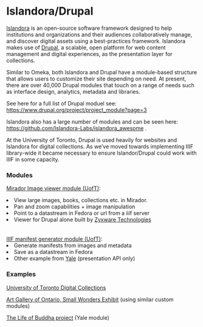 # Islandora/Drupal 

<a href="https://islandora.ca/ ">Islandora</a> is an open-source software framework designed to help institutions and organizations and their audiences collaboratively manage, and discover digital assets using a best-practices framework. Islandora makes use of <a href="https://www.drupal.org/">Drupal</a>, a scalable, open platform for web content management and digital experiences, as the presentation layer for collections.

Similar to Omeka, both Islandora and Drupal have a module-based structure that allows users to customize their site depending on need. At present, there are over 40,000 Drupal modules that touch on a range of needs such as interface design, analytics, metadata and libraries. 

See here for a full list of Drupal moduel see: https://www.drupal.org/project/project_module?page=3 

Islandora also has a large number of modules and can be seen here: https://github.com/Islandora-Labs/islandora_awesome .


At the University of Toronto, Drupal is used heavily for websites and Islandora for digital collections. As we’ve moved towards implementing IIIF library-wide it became necessary to ensure Islandor/Drupal could work with IIIF in some capacity. 

### Modules 
<a href="https://github.com/utlib/islandora_mirador_bookreader/tree/italian-paleography">Mirador Image viewer module (UofT)</a>: 
<li>View large images, books, collections etc. in  Mirador. </li> 
<li> Pan and zoom capabilities + image manipulation</li> 
<li>Point to a datastream in Fedora or url from a iiif server</li>
<li> Viewer for Drupal alone built by <a href="https://www.drupal.org/project/mirador">Zyxware Technologies</a> </li>
<br></br>
<a href="https://github.com/utlib/islandora_sc_manifest/tree/italian-paleography ">IIIF manifest generator module (UofT)</a>:
<li>Generate manifests from images and metadata</li>
<li> Save as a datastream in Fedora</li>
<li>Other example from <a href="https://github.com/yale-web-technologies/IIIF-Manifest-Generator ">Yale</a> (presentation API only)</li>
 
### Examples
<a href="https://collections.library.utoronto.ca/IIIF-collections.html">University of Toronto Digital Collections  </a>

<a href="http://boxwood.ago.ca/?_ga=2.71596944.2057167068.1525284991-1649948958.1514482903">Art Gallery of Ontario, Small Wonders Exhibit</a> (using similar custom modules)

<a href="https://life-of-the-buddha-rails.herokuapp.com/mirador?manifest=1&room_id=1 ">The Life of Buddha project</a> (Yale module)